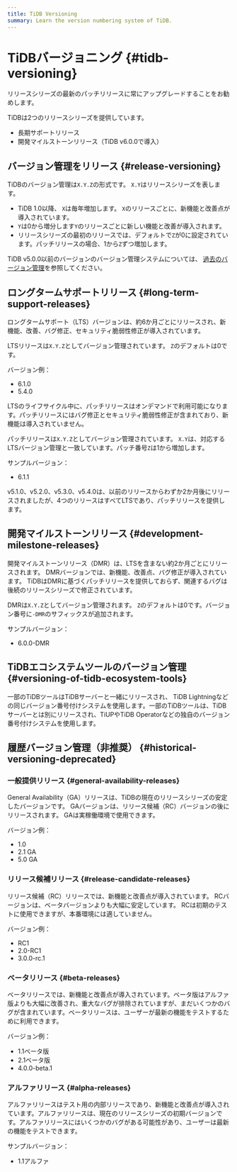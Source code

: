 ```yaml
---
title: TiDB Versioning
summary: Learn the version numbering system of TiDB.
---
```


# TiDBバージョニング {#tidb-versioning}

<Important>リリースシリーズの最新のパッチリリースに常にアップグレードすることをお勧めします。</Important>

TiDBは2つのリリースシリーズを提供しています。

-   長期サポートリリース
-   開発マイルストーンリリース（TiDB v6.0.0で導入）

## バージョン管理をリリース {#release-versioning}

TiDBのバージョン管理は`X.Y.Z`の形式です。 `X.Y`はリリースシリーズを表します。

-   TiDB 1.0以降、 `X`は毎年増加します。 `X`のリリースごとに、新機能と改善点が導入されています。
-   `Y`は0から増分します`Y`のリリースごとに新しい機能と改善が導入されます。
-   リリースシリーズの最初のリリースでは、デフォルトで`Z`が0に設定されています。パッチリリースの場合、1から`Z`ずつ増加します。

TiDB v5.0.0以前のバージョンのバージョン管理システムについては、 [過去のバージョン管理](#historical-versioning-deprecated)を参照してください。

## ロングタームサポートリリース {#long-term-support-releases}

ロングタームサポート（LTS）バージョンは、約6か月ごとにリリースされ、新機能、改善、バグ修正、セキュリティ脆弱性修正が導入されています。

LTSリリースは`X.Y.Z`としてバージョン管理されています。 `Z`のデフォルトは0です。

バージョン例：

-   6.1.0
-   5.4.0

LTSのライフサイクル中に、パッチリリースはオンデマンドで利用可能になります。パッチリリースにはバグ修正とセキュリティ脆弱性修正が含まれており、新機能は導入されていません。

パッチリリースは`X.Y.Z`としてバージョン管理されています。 `X.Y`は、対応するLTSバージョン管理と一致しています。パッチ番号`Z`は1から増加します。

サンプルバージョン：

-   6.1.1

<Note>v5.1.0、v5.2.0、v5.3.0、v5.4.0は、以前のリリースからわずか2か月後にリリースされましたが、4つのリリースはすべてLTSであり、パッチリリースを提供します。</Note>

## 開発マイルストーンリリース {#development-milestone-releases}

開発マイルストーンリリース（DMR）は、LTSを含まない約2か月ごとにリリースされます。 DMRバージョンでは、新機能、改善点、バグ修正が導入されています。 TiDBはDMRに基づくパッチリリースを提供しておらず、関連するバグは後続のリリースシリーズで修正されています。

DMRは`X.Y.Z`としてバージョン管理されます。 `Z`のデフォルトは0です。バージョン番号に`-DMR`のサフィックスが追加されます。

サンプルバージョン：

-   6.0.0-DMR

## TiDBエコシステムツールのバージョン管理 {#versioning-of-tidb-ecosystem-tools}

一部のTiDBツールはTiDBサーバーと一緒にリリースされ、 TiDB Lightningなどの同じバージョン番号付けシステムを使用します。一部のTiDBツールは、TiDBサーバーとは別にリリースされ、TiUPやTiDB Operatorなどの独自のバージョン番号付けシステムを使用します。

## 履歴バージョン管理（非推奨） {#historical-versioning-deprecated}

### 一般提供リリース {#general-availability-releases}

General Availability（GA）リリースは、TiDBの現在のリリースシリーズの安定したバージョンです。 GAバージョンは、リリース候補（RC）バージョンの後にリリースされます。 GAは実稼働環境で使用できます。

バージョン例：

-   1.0
-   2.1 GA
-   5.0 GA

### リリース候補リリース {#release-candidate-releases}

リリース候補（RC）リリースでは、新機能と改善点が導入されています。 RCバージョンは、ベータバージョンよりも大幅に安定しています。 RCは初期のテストに使用できますが、本番環境には適していません。

バージョン例：

-   RC1
-   2.0-RC1
-   3.0.0-rc.1

### ベータリリース {#beta-releases}

ベータリリースでは、新機能と改善点が導入されています。ベータ版はアルファ版よりも大幅に改善され、重大なバグが排除されていますが、まだいくつかのバグが含まれています。ベータリリースは、ユーザーが最新の機能をテストするために利用できます。

バージョン例：

-   1.1ベータ版
-   2.1ベータ版
-   4.0.0-beta.1

### アルファリリース {#alpha-releases}

アルファリリースはテスト用の内部リリースであり、新機能と改善点が導入されています。アルファリリースは、現在のリリースシリーズの初期バージョンです。アルファリリースにはいくつかのバグがある可能性があり、ユーザーは最新の機能をテストできます。

サンプルバージョン：

-   1.1アルファ
